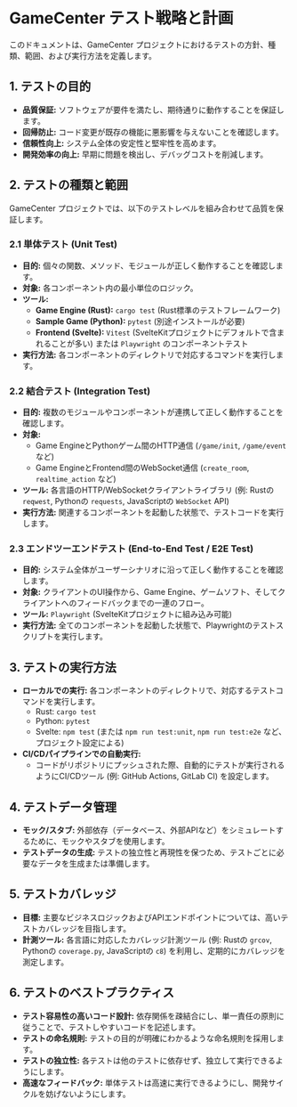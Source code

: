 # GameCenter テスト戦略と計画

このドキュメントは、GameCenter プロジェクトにおけるテストの方針、種類、範囲、および実行方法を定義します。

## 1. テストの目的

-   **品質保証:** ソフトウェアが要件を満たし、期待通りに動作することを保証します。
-   **回帰防止:** コード変更が既存の機能に悪影響を与えないことを確認します。
-   **信頼性向上:** システム全体の安定性と堅牢性を高めます。
-   **開発効率の向上:** 早期に問題を検出し、デバッグコストを削減します。

## 2. テストの種類と範囲

GameCenter プロジェクトでは、以下のテストレベルを組み合わせて品質を保証します。

### 2.1 単体テスト (Unit Test)

-   **目的:** 個々の関数、メソッド、モジュールが正しく動作することを確認します。
-   **対象:** 各コンポーネント内の最小単位のロジック。
-   **ツール:**
    -   **Game Engine (Rust):** `cargo test` (Rust標準のテストフレームワーク)
    -   **Sample Game (Python):** `pytest` (別途インストールが必要)
    -   **Frontend (Svelte):** `Vitest` (SvelteKitプロジェクトにデフォルトで含まれることが多い) または `Playwright` のコンポーネントテスト
-   **実行方法:** 各コンポーネントのディレクトリで対応するコマンドを実行します。

### 2.2 結合テスト (Integration Test)

-   **目的:** 複数のモジュールやコンポーネントが連携して正しく動作することを確認します。
-   **対象:**
    -   Game EngineとPythonゲーム間のHTTP通信 (`/game/init`, `/game/event` など)
    -   Game EngineとFrontend間のWebSocket通信 (`create_room`, `realtime_action` など)
-   **ツール:** 各言語のHTTP/WebSocketクライアントライブラリ (例: Rustの `reqwest`, Pythonの `requests`, JavaScriptの `WebSocket` API)
-   **実行方法:** 関連するコンポーネントを起動した状態で、テストコードを実行します。

### 2.3 エンドツーエンドテスト (End-to-End Test / E2E Test)

-   **目的:** システム全体がユーザーシナリオに沿って正しく動作することを確認します。
-   **対象:** クライアントのUI操作から、Game Engine、ゲームソフト、そしてクライアントへのフィードバックまでの一連のフロー。
-   **ツール:** `Playwright` (SvelteKitプロジェクトに組み込み可能)
-   **実行方法:** 全てのコンポーネントを起動した状態で、Playwrightのテストスクリプトを実行します。

## 3. テストの実行方法

-   **ローカルでの実行:** 各コンポーネントのディレクトリで、対応するテストコマンドを実行します。
    -   Rust: `cargo test`
    -   Python: `pytest`
    -   Svelte: `npm test` (または `npm run test:unit`, `npm run test:e2e` など、プロジェクト設定による)
-   **CI/CDパイプラインでの自動実行:**
    -   コードがリポジトリにプッシュされた際、自動的にテストが実行されるようにCI/CDツール (例: GitHub Actions, GitLab CI) を設定します。

## 4. テストデータ管理

-   **モック/スタブ:** 外部依存（データベース、外部APIなど）をシミュレートするために、モックやスタブを使用します。
-   **テストデータの生成:** テストの独立性と再現性を保つため、テストごとに必要なデータを生成または準備します。

## 5. テストカバレッジ

-   **目標:** 主要なビジネスロジックおよびAPIエンドポイントについては、高いテストカバレッジを目指します。
-   **計測ツール:** 各言語に対応したカバレッジ計測ツール (例: Rustの `grcov`, Pythonの `coverage.py`, JavaScriptの `c8`) を利用し、定期的にカバレッジを測定します。

## 6. テストのベストプラクティス

-   **テスト容易性の高いコード設計:** 依存関係を疎結合にし、単一責任の原則に従うことで、テストしやすいコードを記述します。
-   **テストの命名規則:** テストの目的が明確にわかるような命名規則を採用します。
-   **テストの独立性:** 各テストは他のテストに依存せず、独立して実行できるようにします。
-   **高速なフィードバック:** 単体テストは高速に実行できるようにし、開発サイクルを妨げないようにします。